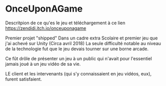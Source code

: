# OnceUponAGame
Descritpion de ce qu'es le jeu et téléchargement à ce lien https://zendidi.itch.io/onceuponagame

Premier projet "shipped" Dans un cadre extra Scolaire et premier jeu que j'ai achevé sur Unity (Circa avril 2018)
La seule difficulté notable au niveau de la technologie fut que le jeu devais tourner sur une borne arcade.

Ce fût drôle de présenter un jeu à un public qui n'avait pour l'essentiel jamais joué à un jeu vidéo de sa vie. 

LE client et les intervenants (qui s'y connaissaient en jeu vidéos, eux), furent satisfaient.
